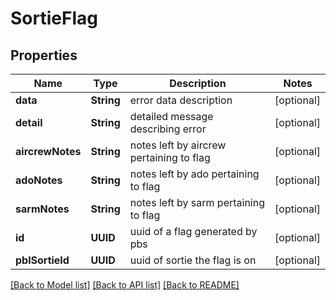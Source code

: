 # SortieFlag

## Properties
Name | Type | Description | Notes
------------ | ------------- | ------------- | -------------
**data** | **String** | error data description | [optional] 
**detail** | **String** | detailed message describing error | [optional] 
**aircrewNotes** | **String** | notes left by aircrew pertaining to flag | [optional] 
**adoNotes** | **String** | notes left by ado pertaining to flag | [optional] 
**sarmNotes** | **String** | notes left by sarm pertaining to flag | [optional] 
**id** | **UUID** | uuid of a flag generated by pbs | [optional] 
**pblSortieId** | **UUID** | uuid of sortie the flag is on | [optional] 

[[Back to Model list]](../README.md#documentation-for-models) [[Back to API list]](../README.md#documentation-for-api-endpoints) [[Back to README]](../README.md)


